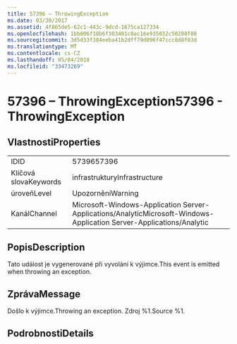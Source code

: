 ```yaml
---
title: 57396 – ThrowingException
ms.date: 03/30/2017
ms.assetid: 4f865de5-62c1-443c-9dcd-1675ca127334
ms.openlocfilehash: 1bb806f18b6f303401c0ac16e935032c50208f88
ms.sourcegitcommit: 3d5d33f384eeba41b2dff79d096f47ccc8d8f03d
ms.translationtype: MT
ms.contentlocale: cs-CZ
ms.lasthandoff: 05/04/2018
ms.locfileid: "33473269"
---
```

# <a name="57396---throwingexception"></a><span data-ttu-id="876b0-102">57396 – ThrowingException</span><span class="sxs-lookup"><span data-stu-id="876b0-102">57396 - ThrowingException</span></span>
## <a name="properties"></a><span data-ttu-id="876b0-103">Vlastnosti</span><span class="sxs-lookup"><span data-stu-id="876b0-103">Properties</span></span>  
  
|||  
|-|-|  
|<span data-ttu-id="876b0-104">ID</span><span class="sxs-lookup"><span data-stu-id="876b0-104">ID</span></span>|<span data-ttu-id="876b0-105">57396</span><span class="sxs-lookup"><span data-stu-id="876b0-105">57396</span></span>|  
|<span data-ttu-id="876b0-106">Klíčová slova</span><span class="sxs-lookup"><span data-stu-id="876b0-106">Keywords</span></span>|<span data-ttu-id="876b0-107">infrastruktury</span><span class="sxs-lookup"><span data-stu-id="876b0-107">Infrastructure</span></span>|  
|<span data-ttu-id="876b0-108">úroveň</span><span class="sxs-lookup"><span data-stu-id="876b0-108">Level</span></span>|<span data-ttu-id="876b0-109">Upozornění</span><span class="sxs-lookup"><span data-stu-id="876b0-109">Warning</span></span>|  
|<span data-ttu-id="876b0-110">Kanál</span><span class="sxs-lookup"><span data-stu-id="876b0-110">Channel</span></span>|<span data-ttu-id="876b0-111">Microsoft-Windows-Application Server-Applications/Analytic</span><span class="sxs-lookup"><span data-stu-id="876b0-111">Microsoft-Windows-Application Server-Applications/Analytic</span></span>|  
  
## <a name="description"></a><span data-ttu-id="876b0-112">Popis</span><span class="sxs-lookup"><span data-stu-id="876b0-112">Description</span></span>  
 <span data-ttu-id="876b0-113">Tato událost je vygenerované při vyvolání k výjimce.</span><span class="sxs-lookup"><span data-stu-id="876b0-113">This event is emitted when throwing an exception.</span></span>  
  
## <a name="message"></a><span data-ttu-id="876b0-114">Zpráva</span><span class="sxs-lookup"><span data-stu-id="876b0-114">Message</span></span>  
 <span data-ttu-id="876b0-115">Došlo k výjimce.</span><span class="sxs-lookup"><span data-stu-id="876b0-115">Throwing an exception.</span></span> <span data-ttu-id="876b0-116">Zdroj %1.</span><span class="sxs-lookup"><span data-stu-id="876b0-116">Source %1.</span></span>  
  
## <a name="details"></a><span data-ttu-id="876b0-117">Podrobnosti</span><span class="sxs-lookup"><span data-stu-id="876b0-117">Details</span></span>

